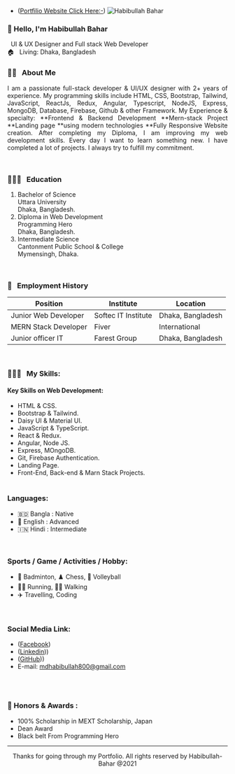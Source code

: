 - ([Portfilio Website Click Here:-](https://habibullah-bahar.netlify.app/))
![Habibullah Bahar](https://user-images.githubusercontent.com/96808911/211027345-63add4e8-c474-4f3b-9e10-2ad663bd50bc.png)
### 👋 Hello, I'm Habibullah Bahar

&nbsp; UI & UX Designer and Full stack Web Developer <br/>
🏠 &nbsp; Living: Dhaka, Bangladesh
<br/>

<!-- about-me section starts here  -->

### 👨‍🏫 &nbsp; About Me

<p align="justify">
I am a passionate full-stack developer & UI/UX designer with 2+ years of experience. My programming skills include HTML, CSS, Bootstrap, Tailwind, JavaScript, ReactJs, Redux, Angular, Typescript, NodeJS, Express, MongoDB, Database, Firebase, Github & other Framework. My Experience & specialty: **Frontend & Backend Development **Mern-stack Project **Landing page **using modern technologies **Fully Responsive Website creation. After completing my Diploma, I am improving my web development skills. Every day I want to learn something new. I have completed a lot of projects. I always try to fulfill my commitment.
</p>
<br />
<!-- about-me section ends here  -->
<!-- education section starts here  -->

### 👨🏻‍🎓 &nbsp; Education

1. Bachelor of Science  
   Uttara University  
   Dhaka, Bangladesh.
2. Diploma in Web Development  
   Programming Hero  
   Dhaka, Bangladesh.
3. Intermediate Science  
   Cantonment Public School & College <br/>
   Mymensingh, Dhaka.

<br />

<!-- education section ends here  -->
<!-- work experience section starts here  -->

### 💼 &nbsp; Employment History

|       Position       |          Institute       | Location           |
| -------------------- | -----------------------  | ------------------ |
| Junior Web Developer | Softec IT Institute      |  Dhaka, Bangladesh |
| MERN Stack Developer | Fiver                    |  International     |
| Junior officer IT    | Farest Group             | Dhaka, Bangladesh  |


<br />
<!-- work experience section ends here  -->
<!-- web related skills section Start here  -->


### 👨🏽‍💻 &nbsp; My Skills:

#### Key Skills on Web Development:

- HTML & CSS.
- Bootstrap & Tailwind.
- Daisy UI & Material UI.
- JavaScript & TypeScript.
- React & Redux.
- Angular, Node JS.
- Express, MOngoDB.
- Git, Firebase Authentication.
- Landing Page.
- Front-End, Back-end & Marn Stack Projects.
  <br />
  <br />
  
<!-- web related skills section End here  -->
<!-- my languages section starts here  -->

### Languages:
- 🇧🇩 Bangla : Native
- 🏴󠁧󠁢󠁥󠁮󠁧󠁿 English : Advanced
- 🇮🇳 Hindi : Intermediate

<!-- my languages section ends here  -->

<br />
<!-- my sports and game section starts here  -->

### Sports / Game / Activities / Hobby:

-  🏸 Badminton, ♟️ Chess, 🏐 Volleyball
-  🏃‍♂️ Running, 🚶‍♂️ Walking
-  ✈️ Travelling, Coding

<br />

<!-- my sports and games section ends here  -->
<!-- Social Media Link section starts here -->

### Social Media Link:
- ([Facebook](https://web.facebook.com/profile.php?id=100008422393695))
- ([Linkedin](https://www.linkedin.com/in/habibullah-habib800/)))
- ([GitHub](https://github.com/Habibullah800)))
- E-mail: mdhabibullah800@gmail.com
 <br />
 
<br />

<!-- Social Media Link section starts here -->
<!-- Honors & awards section starts here  -->

### 🏅 Honors & Awards :

- 100% Scholarship in MEXT Scholarship, Japan
- Dean Award
- Black belt From Programming Hero

---
<p align="center">
Thanks for going through my Portfolio.
All rights reserved by Habibullah-Bahar @2021
<p/>


<!-- my achievement section ends here  -->


